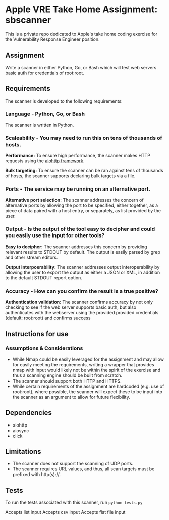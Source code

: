 # Apple VRE Take Home Assignment: sbscanner
This is a private repo dedicated to Apple's take home coding exercise for the Vulnerability Response Engineer position.

## Assignment 
Write a scanner in either Python, Go, or Bash which will test web servers basic auth for credentials of root:root.

## Requirements
The scanner is developed to the following requirements:

### Language - Python, Go, or Bash

The scanner is written in Python.

### Scaleability - You may need to run this on tens of thousands of hosts.
**Performance:** To ensure high performance, the scanner makes HTTP requests using the [aiohttp framework](https://docs.aiohttp.org/en/stable/).

**Bulk targeting:** To ensure the scanner can be ran against tens of thousands of hosts, the scanner supports declaring bulk targets via a file.

### Ports - The service may be running on an alternative port.
**Alternative port selection:** The scanner addresses the concern of alternative ports by allowing the port to be specified, either together, as a piece of data paired with a host entry, or separately, as list provided by the user.

### Output - Is the output of the tool easy to decipher and could you easily use the input for other tools?
**Easy to decipher:** The scanner addresses this concern by providing relevant results to STDOUT by default. The output is easily parsed by grep and other stream editors.

**Output interpoerability:** The scanner addresses output interoperability by allowing the user to export the output as either a JSON or XML, in addition to the default STDOUT report option.

### Accuracy - How can you confirm the result is a true positive?
**Authentication validation:** The scanner confirms accuracy by not only checking to see if the web server supports basic auth, but also authenticates with the webserver using the provided provided credentials (default: root:root) and confirms success 

## Instructions for use

### Assumptions & Considerations
* While Nmap could be easily leveraged for the assignment and may allow for easily meeting the requirements, writing a wrapper that provides nmap with input would likely not be within the spirit of the exercise and thus a scanning engine should be built from scratch.
* The scanner should support both HTTP and HTTPS.
* While certain requirements of the assignment are hardcoded (e.g. use of root:root), where possible, the scanner will expect these to be input into the scanner as an argument to allow for future flexibility.

## Dependencies
* aiohttp
* aiosync
* click

## Limitations
* The scanner does not support the scanning of UDP ports.
* The scanner requires URL values, and thus, all scan targets must be prefixed with http(s)://.

## Tests
To run the tests associated with this scanner, run `python tests.py`

Accepts list input
Accepts csv input
Accepts flat file input
